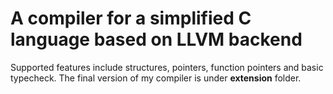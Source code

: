 # A compiler for a simplified C language based on LLVM backend
Supported features include structures, pointers, function pointers and basic typecheck.
The final version of my compiler is under **extension** folder.
